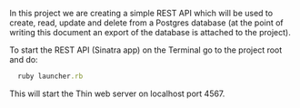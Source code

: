 In this project we are creating a simple REST API which will be used to create, read, update and delete from a Postgres database (at the point of writing this document an export of the database is attached to the project).

To start the REST API (Sinatra app) on the Terminal go to the project root and do:
```ruby
  ruby launcher.rb
```
This will start the Thin web server on localhost port 4567.

